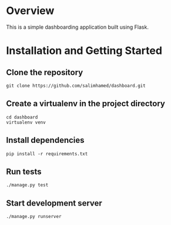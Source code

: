 # Overview
This is a simple dashboarding application built using Flask.

# Installation and Getting Started

## Clone the repository
```
git clone https://github.com/salimhamed/dashboard.git
```

## Create a virtualenv in the project directory
```
cd dashboard
virtualenv venv
```

## Install dependencies
```
pip install -r requirements.txt
```

## Run tests
```
./manage.py test
```

## Start development server
```
./manage.py runserver
```
